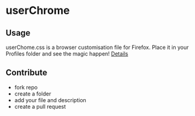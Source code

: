# userChrome

## Usage

userChome.css is a browser customisation file for Firefox. Place it in your Profiles folder and see the magic happen! [Details](http://kb.mozillazine.org/index.php?title=UserChrome.css "mozillaZine")

## Contribute

- fork repo
- create a folder
- add your file and description
- create a pull request
